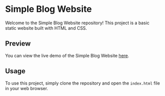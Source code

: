 # Simple Blog Website

Welcome to the Simple Blog Website repository! This project is a basic static website built with HTML and CSS.

## Preview

You can view the live demo of the Simple Blog Website [here](https://cute-travesseiro-16a5ba.netlify.app/).
  
## Usage

To use this project, simply clone the repository and open the `index.html` file in your web browser.


